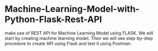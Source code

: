 # Machine-Learning-Model-with-Python-Flask-Rest-API
make use of REST API for Machine Learning Model using FLASK. We will start by creating machine learning model. Then we will see step-by-step procedure to create API using Flask and test it using Postman. 
